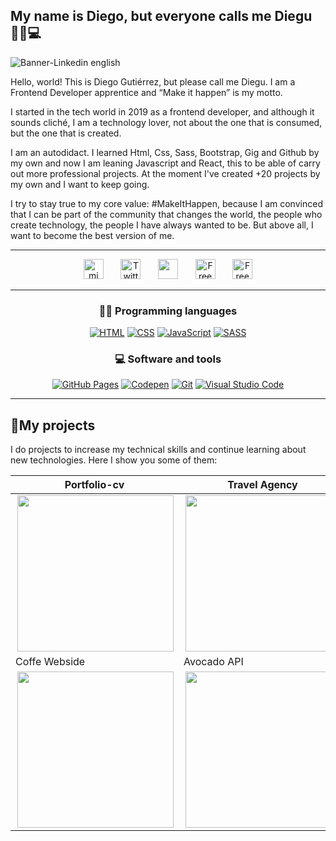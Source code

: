 ## My name is Diego, but everyone calls me Diegu 👨🏻💻

![Banner-Linkedin english](https://user-images.githubusercontent.com/62949966/160612912-85a9a790-5a2d-41d2-85a7-3856083184f2.jpg)

 Hello, world! This is Diego Gutiérrez, but please call me Diegu. I am a Frontend Developer apprentice and “Make it happen” is my motto. 

I started in the tech world in 2019 as a frontend developer, and although it sounds cliché, I am a technology lover, not about the one that is consumed, but the one that is created.

I am an autodidact. I learned Html, Css, Sass, Bootstrap, Gig and Github by my own and now I am leaning Javascript and React, this to be able of carry out more professional projects. At the moment I've created +20 projects by my own and I want to keep going.

I try to stay true to my core value: #MakeItHappen, because I am convinced that I can be part of the community that changes the world, the people who create technology, the people I have always wanted to be. But above all, I want to become the best version of me.


---

<!-- Social icons section -->
<p align="center">
  <a href="https://diegudeveloper.github.io/Portfolio-cv/"><img width="32px" alt="mi webside" title="Youtube" src="https://user-images.githubusercontent.com/62949966/158070347-adaf510c-982e-4050-92f0-f6d7a13f5a9b.png"/></a>
  &#8287;&#8287;&#8287;&#8287;&#8287;
  <a href="https://twitter.com/Diegudeveloper"><img width="32px" alt="Twitter" title="Twitter" src="https://user-images.githubusercontent.com/62949966/158070835-37083385-c796-410a-8f12-a48e57484310.png"/></a>
  &#8287;&#8287;&#8287;&#8287;&#8287;
  <a href="https://dev.to/diegudeveloper" alt="Dev Pro Tips Discussion & Support Server"><img width="32px" src="https://user-images.githubusercontent.com/62949966/158071693-33381ca7-7d52-4a41-b3ee-10cc703e3880.png"/></a>
  &#8287;&#8287;&#8287;&#8287;&#8287;
  <a href="https://codepen.io/diegudeveloper"><img width="32px" alt="Free Stuff" title="Free gifts for you" src="https://user-images.githubusercontent.com/62949966/158072619-6aed406e-0c17-4ce7-9165-d5fcf50a2aa7.png"/></a>
   &#8287;&#8287;&#8287;&#8287;&#8287;
  <a href="https://www.linkedin.com/in/diegugutierrez/"><img width="32px" alt="Free Stuff" title="Free gifts for you" src="https://user-images.githubusercontent.com/62949966/158074142-815ceedd-ed4d-4f58-b749-ce4fcb37ce4a.png"/></a>
</p>

---
<h3 align="center"> 👨‍💻 Programming languages </h3>

<p align="center">
  <a href="#"><img alt="HTML" src="https://img.shields.io/badge/HTML-E34F26.svg?logo=html5&logoColor=white"></a>
  <a href="#"><img alt="CSS" src="https://img.shields.io/badge/CSS-1572B6.svg?logo=css3&logoColor=white"></a>
  <a href="#"><img alt="JavaScript" src="https://img.shields.io/badge/JavaScript-F7DF1E.svg?logo=javascript&logoColor=black"></a>
  <a href="#"><img alt="SASS" src="https://img.shields.io/badge/Sass-hotpink.svg?logo=SASS&logoColor=white"></a>
</p>

<h3 align="center"> 💻 Software and tools </h3>

<p align="center">
  <a href="#"><img alt="GitHub Pages" src="https://img.shields.io/badge/GitHub%20Pages-327FC7.svg?logo=github&logoColor=white"></a>
  <a href="#"><img alt="Codepen" src="https://img.shields.io/badge/Codepen-000000.svg?logo=codepen&logoColor=white"></a>
  <a href="#"><img alt="Git" src="https://img.shields.io/badge/Git-F05033.svg?logo=git&logoColor=white"></a>
  <a href="#"><img alt="Visual Studio Code" src="https://img.shields.io/badge/Visual%20Studio%20Code-0078d7.svg?logo=visual-studio-code&logoColor=white"></a>
</p>

---

## 🚀My projects

I do projects to increase my technical skills and continue learning about new technologies. Here I show you some of them:

| Portfolio-cv  | Travel Agency | Airbnb  Clone |
| ------------- | ------------- | ------------- |
| <img src="https://user-images.githubusercontent.com/62949966/189738584-d61e2725-d3e7-49c2-bf26-8db89cda4341.png" width="250" align="right"/> | <img src="https://user-images.githubusercontent.com/62949966/189842403-50608c86-a64d-457b-8307-251251374830.png" width="250" align="right"/>  |  <img src="https://user-images.githubusercontent.com/62949966/189848767-efc61f53-2d0a-4009-8e3e-6c8991015321.png" width="250" align="right" /> |
| Coffe Webside | Avocado API | Html and CSS projects |
| <img src="https://user-images.githubusercontent.com/62949966/190724944-8c971ea5-b452-433d-84ec-c9fd707f6301.png" width="250" align="right"/> | <img src="https://user-images.githubusercontent.com/62949966/190727326-62dc76fe-fd8e-4abb-b86d-ad32ef842851.png" width="250" align="right"/> | <img src="https://user-images.githubusercontent.com/62949966/190730385-2fb3c987-fbe9-48b5-9623-1ec1b2ac46a5.png" width="250" align="right"/>

  
  



  
   
 






